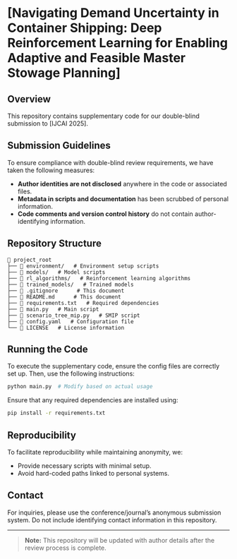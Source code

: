 # [Navigating Demand Uncertainty in Container Shipping: Deep Reinforcement Learning for Enabling Adaptive and Feasible Master Stowage Planning]

## Overview
This repository contains supplementary code for our double-blind submission to [IJCAI 2025].

## Submission Guidelines
To ensure compliance with double-blind review requirements, we have taken the following measures:
- **Author identities are not disclosed** anywhere in the code or associated files.
- **Metadata in scripts and documentation** has been scrubbed of personal information.
- **Code comments and version control history** do not contain author-identifying information.

## Repository Structure
```
📂 project_root
├── 📂 environment/   # Environment setup scripts
├── 📂 models/   # Model scripts
├── 📂 rl_algorithms/   # Reinforcement learning algorithms
├── 📂 trained_models/   # Trained models
├── 📄 .gitignore      # This document
├── 📄 README.md      # This document
├── 📄 requirements.txt   # Required dependencies
├── 📄 main.py   # Main script
├── 📄 scenario_tree_mip.py   # SMIP script
├── 📄 config.yaml   # Configuration file
└── 📄 LICENSE   # License information
```

## Running the Code
To execute the supplementary code, ensure the config files are correctly set up. Then, use the following instructions:
```sh
python main.py  # Modify based on actual usage
```
Ensure that any required dependencies are installed using:
```sh
pip install -r requirements.txt
```

## Reproducibility
To facilitate reproducibility while maintaining anonymity, we:
- Provide necessary scripts with minimal setup.
- Avoid hard-coded paths linked to personal systems.

## Contact
For inquiries, please use the conference/journal’s anonymous submission system. Do not include identifying contact information in this repository.

---
> **Note:** This repository will be updated with author details after the review process is complete.
